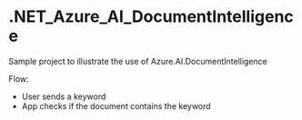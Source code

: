 # .NET_Azure_AI_DocumentIntelligence

Sample project to illustrate the use of Azure.AI.DocumentIntelligence

Flow:
- User sends a keyword
- App checks if the document contains the keyword
